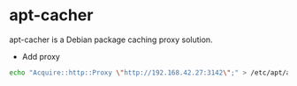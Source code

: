 # apt-cacher
apt-cacher is a Debian package caching proxy solution.


* Add proxy

```bash
echo "Acquire::http::Proxy \"http://192.168.42.27:3142\";" > /etc/apt/apt.conf.d/00aptproxy
```
